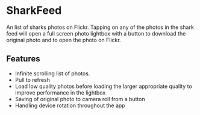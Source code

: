 # SharkFeed

An list of sharks photos on Flickr. Tapping on any of the photos in the shark feed will open a full screen photo lightbox with a button to download the original photo and to open the photo on Flickr.

## Features

* Infinite scrolling list of photos.
* Pull to refresh
* Load low quality photos before loading the larger appropriate quality to improve performance in the lightbox
* Saving of original photo to camera roll from a button
* Handling device rotation throughout the app
